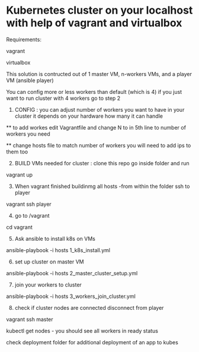 # Kubernetes cluster on your localhost with help of vagrant and virtualbox

Requirements:

vagrant

virtualbox



This solution is contructed out of 1 master VM, n-workers VMs, and a player VM (ansible player)

You can config more or less workers than default (which is 4) if you just want to run cluster with 4 workers go to step 2

1) CONFIG : you can adjust number of workers you want to have in your cluster it depends on your hardware how many it can handle

** to add workes edit Vagrantfile and change N to in 5th line to number of workers you need 

** change hosts file to match number of workers you will need to add ips to them too 


2) BUILD VMs needed for cluster : clone this repo go inside folder and run 

vagrant up 

3) When vagrant finished buildinmg all hosts -from within the folder ssh to player 

vagrant ssh player


4) go to /vagrant

cd vagrant  

5) Ask ansible to install k8s on VMs

ansible-playbook -i hosts  1_k8s_install.yml

6) set up cluster on master VM 

ansible-playbook -i hosts 2_master_cluster_setup.yml

7) join your workers to cluster 

ansible-playbook -i hosts 3_workers_join_cluster.yml

8) check if cluster nodes are connected
disconnect from player 

vagrant ssh master

kubectl get nodes - you should see all workers in ready status

check deployment folder for additional deployment of an app to kubes
